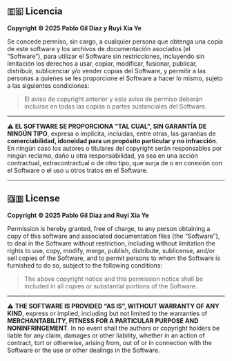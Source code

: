 ## 🇪🇸 Licencia

**Copyright © 2025 Pablo Gil Díaz y Ruyi Xia Ye**

Se concede permiso, sin cargo, a cualquier persona que obtenga una copia de este software y los archivos de documentación asociados (el “Software”), para utilizar el Software sin restricciones, incluyendo sin limitación los derechos a usar, copiar, modificar, fusionar, publicar, distribuir, sublicenciar y/o vender copias del Software, y permitir a las personas a quienes se les proporcione el Software a hacer lo mismo, sujeto a las siguientes condiciones:

> El aviso de copyright anterior y este aviso de permiso deberán incluirse en todas las copias o partes sustanciales del Software.

---

⚠️ **EL SOFTWARE SE PROPORCIONA "TAL CUAL", SIN GARANTÍA DE NINGÚN TIPO**, expresa o implícita, incluidas, entre otras, las garantías de **comerciabilidad, idoneidad para un propósito particular y no infracción**. En ningún caso los autores o titulares del copyright serán responsables por ningún reclamo, daño u otra responsabilidad, ya sea en una acción contractual, extracontractual o de otro tipo, que surja de o en conexión con el Software o el uso u otros tratos en el Software.

---

## 🇬🇧 License

**Copyright © 2025 Pablo Gil Diaz and Ruyi Xia Ye**

Permission is hereby granted, free of charge, to any person obtaining a copy of this software and associated documentation files (the “Software”), to deal in the Software without restriction, including without limitation the rights to use, copy, modify, merge, publish, distribute, sublicense, and/or sell copies of the Software, and to permit persons to whom the Software is furnished to do so, subject to the following conditions:

> The above copyright notice and this permission notice shall be included in all copies or substantial portions of the Software.

---

⚠️ **THE SOFTWARE IS PROVIDED “AS IS”, WITHOUT WARRANTY OF ANY KIND**, express or implied, including but not limited to the warranties of **MERCHANTABILITY, FITNESS FOR A PARTICULAR PURPOSE AND NONINFRINGEMENT**. In no event shall the authors or copyright holders be liable for any claim, damages or other liability, whether in an action of contract, tort or otherwise, arising from, out of or in connection with the Software or the use or other dealings in the Software.

